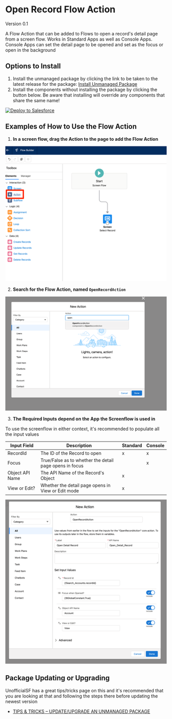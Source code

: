 # Open Record Flow Action

Version 0.1

A Flow Action that can be added to Flows to open a record's detail page from a screen flow. Works in Standard Apps as well as Console Apps. Console Apps can set the detail page to be opened and set as the focus or open in the background

## Options to Install

1. Install the unmanaged package by clicking the link to be taken to the latest release for the package: [Install Unmanaged Package](https://login.salesforce.com/packaging/installPackage.apexp?p0=04t5G000004C4hJQAS)
2. Install the components without installing the package by clicking the button below. Be aware that installing will override any components that share the same name!

  <a href="https://githubsfdeploy.herokuapp.com?owner=nhelterbrand&repo=open-record-flow-action&ref=main">
    <img alt="Deploy to Salesforce"
      src="https://raw.githubusercontent.com/afawcett/githubsfdeploy/master/deploy.png">
  </a>

## Examples of How to Use the Flow Action

1. **In a screen flow, drag the Action to the page to add the Flow Action**

![Action](content/AddAction.png)

2. **Search for the Flow Action, named `OpenRecordAction`**

![Search for Action](content/SearchAction.png)

3. **The Required Inputs depend on the App the Screenflow is used in**

To use the screenflow in either context, it's recommended to populate all the input values

| Input Field | Description | Standard | Console |
| ------ | ----------------- | ----- | ----- |
| RecordId | The ID of the Record to open | x | x |
| Focus | True/False as to whether the detail page opens in focus | | x |
| Object API Name | The API Name of the Record's Object | x | |
| View or Edit? | Whether the detail page opens in View or Edit mode | x | |

![Action Details](content/ActionDetails.png)

## Package Updating or Upgrading

UnofficialSF has a great tips/tricks page on this and it's recommended that you are looking at that and following the steps there before updating the newest version
- [TIPS & TRICKS – UPDATE/UPGRADE AN UNMANAGED PACKAGE](https://unofficialsf.com/tips-tricks-update-upgrade-an-unmanaged-package/)